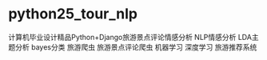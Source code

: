 # python25_tour_nlp
计算机毕业设计精品Python+Django旅游景点评论情感分析 NLP情感分析 LDA主题分析 bayes分类 旅游爬虫 旅游景点评论爬虫 机器学习 深度学习 旅游推荐系统
